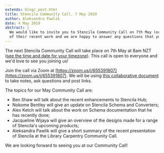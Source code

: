 ```yaml
---
extends: blog/_post.html
title: Stencila Community Call, 7 May 2019
author: Aleksandra Pawlik
date: 4 May 2019
abstract: |
  We would like to invite you to Stencila Community Call on 7th May (or 6th for most time zones!) at 8am NZT (see the blog post to find out the exact time for your time zone). During the call Stencila team members will present some
  of their recent work and we are happy to answer any questions that you may have.
---
```


The next Stencila Community Call will take place on 7th May at 8am NZT ([see the time and date for your timezone](https://www.timeanddate.com/worldclock/fixedtime.html?msg=Stencila+Community+Call+May+2019&iso=20190507T08&p1=%3A&ah=1)). This call is open to everyone and we'd love to see you joining us!

Join the call via Zoom at [https://zoom.us/j/655391807](https://zoom.us/j/655391807). We will be using [this collaborative document](https://docs.google.com/document/d/18gvPZb6QWy4DzGZIwuySC4KJ7UuVOtsrsHBYkVcVpkc/edit#) to take notes, ask questions and post links.

The topics for our May Community Call are:

- Ben Shaw will talk about the recent enhancements to Stencila Hub;
- Nokome Bentley will give an update on Stencila Schema and Converters;
- Alex Ketch will talk about the work on Schema documentation that he has recently done;
- Jacqueline Wijaya will give an overview of the designs made for a range of Stencila's upcoming products;
- Aleksandra Pawlik will give a short summary of the recent presentation of Stencila at the Library Carpentry Community Call.

We are looking forward to seeing you at our Community Call!
